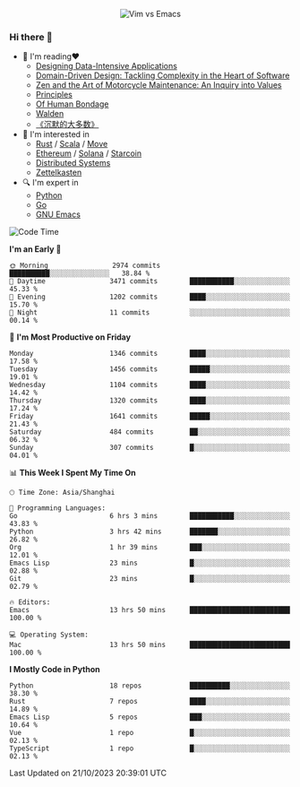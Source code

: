 <p align="center">
    <img src="https://gist.githubusercontent.com/coldnight/e696baffb094e71c96cb302118878eae/raw/40ea5053a6f66cc65f90f437e4173497da225958/banner.gif" alt="Vim vs Emacs" />
</p>

### Hi there 👋

- 📖 I'm reading❤️
    + [Designing Data-Intensive Applications](https://www.oreilly.com/library/view/designing-data-intensive-applications/9781491903063/)
    + [Domain-Driven Design: Tackling Complexity in the Heart of Software](https://www.dddcommunity.org/book/evans_2003/)
    + [Zen and the Art of Motorcycle Maintenance: An Inquiry into Values](https://en.wikipedia.org/wiki/Zen_and_the_Art_of_Motorcycle_Maintenance)
    + [Principles](https://www.principles.com/)
    + [Of Human Bondage](https://en.wikipedia.org/wiki/Of_Human_Bondage)
    + [Walden](https://en.wikipedia.org/wiki/Walden)
    + [《沉默的大多数》](https://en.wikipedia.org/wiki/Silent_majority)
- 🌱 I'm interested in
    + [Rust](https://www.rust-lang.org/) / [Scala](https://www.scala-lang.org/) / [Move](https://github.com/move-language/move/)
    + [Ethereum](https://ethereum.org/en/) / [Solana](https://solana.com/) / [Starcoin](https://github.com/starcoinorg/starcoin)
	+ [Distributed Systems](https://www.linuxzen.com/notes/topics/20200320174417_%E5%88%86%E5%B8%83%E5%BC%8F/)
	+ [Zettelkasten](https://www.linuxzen.com/notes/notes/20220120080920-slip_box/)
- 🔍 I'm expert in
    + [Python](https://www.python.org/)
    + [Go](https://go.dev/)
    + [GNU Emacs](https://www.gnu.org/software/emacs/)

<!--START_SECTION:waka-->
![Code Time](http://img.shields.io/badge/Code%20Time-2%2C436%20hrs-blue)

**I'm an Early 🐤** 

```text
🌞 Morning                2974 commits        ██████████░░░░░░░░░░░░░░░   38.84 % 
🌆 Daytime                3471 commits        ███████████░░░░░░░░░░░░░░   45.33 % 
🌃 Evening                1202 commits        ████░░░░░░░░░░░░░░░░░░░░░   15.70 % 
🌙 Night                  11 commits          ░░░░░░░░░░░░░░░░░░░░░░░░░   00.14 % 
```
📅 **I'm Most Productive on Friday** 

```text
Monday                   1346 commits        ████░░░░░░░░░░░░░░░░░░░░░   17.58 % 
Tuesday                  1456 commits        █████░░░░░░░░░░░░░░░░░░░░   19.01 % 
Wednesday                1104 commits        ████░░░░░░░░░░░░░░░░░░░░░   14.42 % 
Thursday                 1320 commits        ████░░░░░░░░░░░░░░░░░░░░░   17.24 % 
Friday                   1641 commits        █████░░░░░░░░░░░░░░░░░░░░   21.43 % 
Saturday                 484 commits         ██░░░░░░░░░░░░░░░░░░░░░░░   06.32 % 
Sunday                   307 commits         █░░░░░░░░░░░░░░░░░░░░░░░░   04.01 % 
```


📊 **This Week I Spent My Time On** 

```text
🕑︎ Time Zone: Asia/Shanghai

💬 Programming Languages: 
Go                       6 hrs 3 mins        ███████████░░░░░░░░░░░░░░   43.83 % 
Python                   3 hrs 42 mins       ███████░░░░░░░░░░░░░░░░░░   26.82 % 
Org                      1 hr 39 mins        ███░░░░░░░░░░░░░░░░░░░░░░   12.01 % 
Emacs Lisp               23 mins             █░░░░░░░░░░░░░░░░░░░░░░░░   02.88 % 
Git                      23 mins             █░░░░░░░░░░░░░░░░░░░░░░░░   02.79 % 

🔥 Editors: 
Emacs                    13 hrs 50 mins      █████████████████████████   100.00 % 

💻 Operating System: 
Mac                      13 hrs 50 mins      █████████████████████████   100.00 % 
```

**I Mostly Code in Python** 

```text
Python                   18 repos            ██████████░░░░░░░░░░░░░░░   38.30 % 
Rust                     7 repos             ████░░░░░░░░░░░░░░░░░░░░░   14.89 % 
Emacs Lisp               5 repos             ███░░░░░░░░░░░░░░░░░░░░░░   10.64 % 
Vue                      1 repo              █░░░░░░░░░░░░░░░░░░░░░░░░   02.13 % 
TypeScript               1 repo              █░░░░░░░░░░░░░░░░░░░░░░░░   02.13 % 
```




 Last Updated on 21/10/2023 20:39:01 UTC
<!--END_SECTION:waka-->
